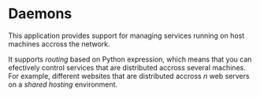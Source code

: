 Daemons
=======

This application provides support for managing services running on host machines
accross the network.

It supports _routing_ based on Python expression, which means that you can efectively
control services that are distributed accross several machines. For example, different
websites that are distributed accross _n_ web servers on a _shared hosting_
environment.
